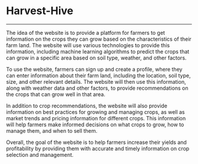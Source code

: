 # Harvest-Hive
***
The idea of the website is to provide a platform for farmers to get information on the crops they can grow based on the characteristics of their farm land. The website will use various technologies to provide this information, including machine learning algorithms to predict the crops that can grow in a specific area based on soil type, weather, and other factors.

To use the website, farmers can sign up and create a profile, where they can enter information about their farm land, including the location, soil type, size, and other relevant details. The website will then use this information, along with weather data and other factors, to provide recommendations on the crops that can grow well in that area.

In addition to crop recommendations, the website will also provide information on best practices for growing and managing crops, as well as market trends and pricing information for different crops. This information will help farmers make informed decisions on what crops to grow, how to manage them, and when to sell them.

Overall, the goal of the website is to help farmers increase their yields and profitability by providing them with accurate and timely information on crop selection and management.

